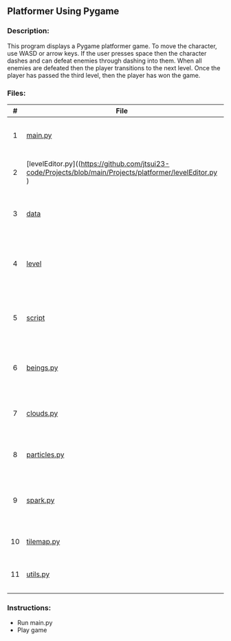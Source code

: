 ## Platformer Using Pygame

### Description:
This program displays a Pygame platformer game. To move the character, use WASD or arrow keys. If the user presses space then the character dashes and can defeat enemies through dashing into them. When all enemies are defeated then the player transitions to the next level. Once the player has passed the third level, then the player has won the game.

### Files:
|   #   | File            | Description                                        |
| :---: | --------------- | -------------------------------------------------- |
|   1   | [main.py](https://github.com/jtsui23-code/Projects/blob/main/Projects/platformer/main.py)        | This runs the program for platformer.      |
|   2   | [levelEditor.py]((https://github.com/jtsui23-code/Projects/blob/main/Projects/platformer/levelEditor.py )         | This is runs the program for the level editor.                       |
|   3   | [data](https://github.com/jtsui23-code/Projects/tree/main/Projects/platformer/data)        | This folder contains all of the assets for the game.      |
|   4  | [level](https://github.com/jtsui23-code/Projects/tree/main/Projects/platformer/levels)        | This folder contains all of the levels of the game in json format.      |
|   5  | [script](https://github.com/jtsui23-code/Projects/tree/main/Projects/platformer/scripts)        | This folder contains all of the other scripts for the platformer.      |
|   6  | [beings.py](https://github.com/jtsui23-code/Projects/blob/main/Projects/platformer/scripts/beings.py)        | Script for player and enemy physics and animations.      |
|   7  | [clouds.py](https://github.com/jtsui23-code/Projects/blob/main/Projects/platformer/scripts/clouds.py)        | Script for generating clouds in the background.      |
|   8  | [particles.py](https://github.com/jtsui23-code/Projects/blob/main/Projects/platformer/scripts/particle.py)        | Script for generating particle effects.      |
|   9  | [spark.py](https://github.com/jtsui23-code/Projects/blob/main/Projects/platformer/scripts/spark.py)        | Script for generating spark particle effects for projectiles.      |
|   10  | [tilemap.py](https://github.com/jtsui23-code/Projects/blob/main/Projects/platformer/scripts/tilemap.py)        | Script for tilemapping in the game.      |
|   11  | [utils.py](https://github.com/jtsui23-code/Projects/blob/main/Projects/platformer/scripts/util.py)        | Script for loading images and animations.      |


### Instructions:

- Run main.py
- Play game
  

